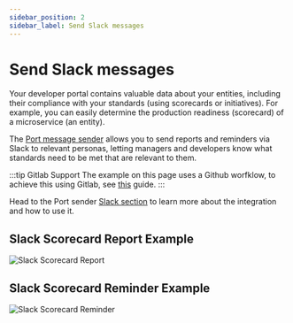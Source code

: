 ```yaml
---
sidebar_position: 2
sidebar_label: Send Slack messages
---
```


# Send Slack messages

Your developer portal contains valuable data about your entities, including their compliance with your standards (using scorecards or initiatives). For example, you can easily determine the production readiness (scorecard) of a microservice (an entity).

The [Port message sender](https://github.com/marketplace/actions/port-sender) allows you to send reports and reminders via Slack to relevant personas, letting managers and developers know what standards need to be met that are relevant to them.

:::tip Gitlab Support
The example on this page uses a Github worfklow, to achieve this using Gitlab, see [this](/docs/guides-and-tutorials/setup-slack-reminders.md?git-provider=gitlab) guide.
:::

Head to the Port sender [Slack section](https://github.com/marketplace/actions/port-sender#slack) to learn more about the integration and how to use it.

## Slack Scorecard Report Example

![Slack Scorecard Report](/img/scorecards/slack/scorecard-report.png)

## Slack Scorecard Reminder Example

![Slack Scorecard Reminder](/img/scorecards/slack/scorecard-reminder.png)
